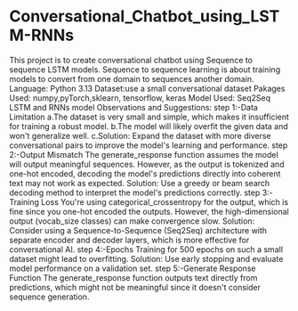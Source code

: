 # Conversational_Chatbot_using_LSTM-RNNs
This project is to create conversational chatbot using Sequence to sequence LSTM models. Sequence to sequence learning is about training models to convert from one domain to sequences another domain.
Language: Python 3.13
Dataset:use a small conversational dataset
Pakages Used: numpy,pyTorch,sklearn, tensorflow, keras
Model Used: Seq2Seq LSTM and RNNs model
Observations and Suggestions:
step 1:-Data Limitation
a.The dataset is very small and simple, which makes it insufficient for training a robust model.
b.The model will likely overfit the given data and won't generalize well.
c.Solution: Expand the dataset with more diverse conversational pairs to improve the model's learning and performance.
step 2:-Output Mismatch
The generate_response function assumes the model will output meaningful sequences. However, as the output is tokenized and one-hot encoded, decoding the model's predictions directly into coherent text may not work as expected.
Solution: Use a greedy or beam search decoding method to interpret the model's predictions correctly.
step 3:-Training Loss
You're using categorical_crossentropy for the output, which is fine since you one-hot encoded the outputs. However, the high-dimensional output (vocab_size classes) can make convergence slow.
Solution: Consider using a Sequence-to-Sequence (Seq2Seq) architecture with separate encoder and decoder layers, which is more effective for conversational AI.
step 4:-Epochs
Training for 500 epochs on such a small dataset might lead to overfitting.
Solution: Use early stopping and evaluate model performance on a validation set.
step 5:-Generate Response Function
The generate_response function outputs text directly from predictions, which might not be meaningful since it doesn't consider sequence generation.
